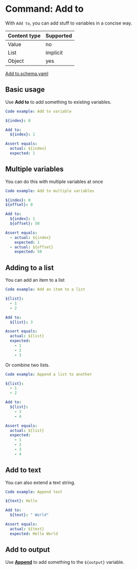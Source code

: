 # Command: Add to

With `Add to`, you can add stuff to variables in a concise way.

| Content type | Supported |
|--------------|-----------|
| Value        | no        |
| List         | implicit  |
| Object       | yes       |

[Add to.schema.yaml](schema/Add%20to.schema.yaml)

## Basic usage

Use **Add to** to add something to existing variables.

```yaml instacli
Code example: Add to variable

${index}: 0

Add to:
  ${index}: 1

Assert equals:
  actual: ${index}
  expected: 1
```

## Multiple variables

You can do this with multiple variables at once

```yaml instacli
Code example: Add to multiple variables

${index}: 0
${offset}: 0

Add to:
  ${index}: 1
  ${offset}: 50

Assert equals:
  - actual: ${index}
    expected: 1
  - actual: ${offset}
    expected: 50
```

## Adding to a list

You can add an item to a list

```yaml instacli
Code example: Add an item to a list

${list}:
  - 1
  - 2

Add to:
  ${list}: 3

Assert equals:
  actual: ${list}
  expected:
    - 1
    - 2
    - 3
```

Or combine two lists.

```yaml instacli
Code example: Append a list to another

${list}:
  - 1
  - 2

Add to:
  ${list}:
    - 3
    - 4

Assert equals:
  actual: ${list}
  expected:
    - 1
    - 2
    - 3
    - 4
```

## Add to text

You can also extend a text string.

```yaml instacli
Code example: Append text

${text}: Hello

Add to:
  ${text}: " World"

Assert equals:
  actual: ${text}
  expected: Hello World
```

## Add to output

Use **[Append](Append.md)** to add something to the `${output}` variable.

